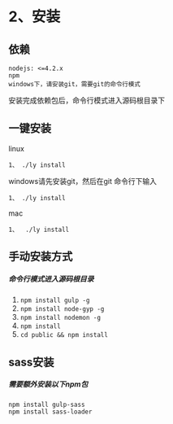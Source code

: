 # 2、安装

## 依赖
```
nodejs: <=4.2.x
npm
windows下，请安装git，需要git的命令行模式
```
安装完成依赖包后，命令行模式进入源码根目录下  

## 一键安装
linux
```
1、 ./ly install         
```
windows请先安装git，然后在git 命令行下输入
```
1、 ./ly install
```
mac
```
1、  ./ly install
```

## 手动安装方式  
##### 命令行模式进入源码根目录  
1. `npm install gulp -g`
2. `npm install node-gyp -g`
3. `npm install nodemon -g`
4. `npm install`
5. `cd public && npm install`


## sass安装  
##### 需要额外安装以下npm包  
`npm install gulp-sass`  
`npm install sass-loader`  
